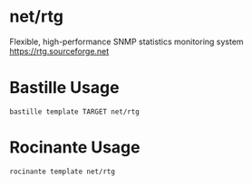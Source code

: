 # net/rtg
Flexible, high-performance SNMP statistics monitoring system
https://rtg.sourceforge.net

# Bastille Usage
```shell
bastille template TARGET net/rtg
```

# Rocinante Usage
```shell
rocinante template net/rtg
```
